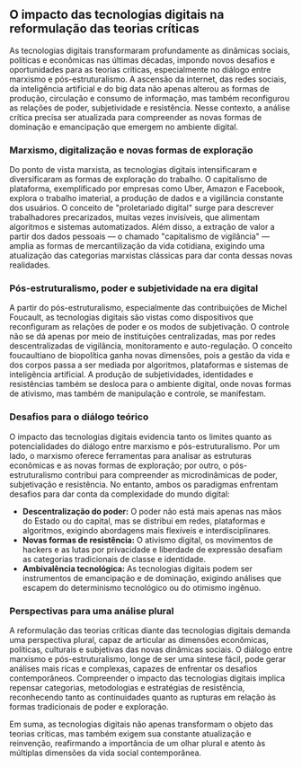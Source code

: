 
## O impacto das tecnologias digitais na reformulação das teorias críticas

As tecnologias digitais transformaram profundamente as dinâmicas sociais, políticas e econômicas nas últimas décadas, impondo novos desafios e oportunidades para as teorias críticas, especialmente no diálogo entre marxismo e pós-estruturalismo. A ascensão da internet, das redes sociais, da inteligência artificial e do big data não apenas alterou as formas de produção, circulação e consumo de informação, mas também reconfigurou as relações de poder, subjetividade e resistência. Nesse contexto, a análise crítica precisa ser atualizada para compreender as novas formas de dominação e emancipação que emergem no ambiente digital.

### Marxismo, digitalização e novas formas de exploração

Do ponto de vista marxista, as tecnologias digitais intensificaram e diversificaram as formas de exploração do trabalho. O capitalismo de plataforma, exemplificado por empresas como Uber, Amazon e Facebook, explora o trabalho imaterial, a produção de dados e a vigilância constante dos usuários. O conceito de "proletariado digital" surge para descrever trabalhadores precarizados, muitas vezes invisíveis, que alimentam algoritmos e sistemas automatizados. Além disso, a extração de valor a partir dos dados pessoais — o chamado "capitalismo de vigilância" — amplia as formas de mercantilização da vida cotidiana, exigindo uma atualização das categorias marxistas clássicas para dar conta dessas novas realidades.

### Pós-estruturalismo, poder e subjetividade na era digital

A partir do pós-estruturalismo, especialmente das contribuições de Michel Foucault, as tecnologias digitais são vistas como dispositivos que reconfiguram as relações de poder e os modos de subjetivação. O controle não se dá apenas por meio de instituições centralizadas, mas por redes descentralizadas de vigilância, monitoramento e auto-regulação. O conceito foucaultiano de biopolítica ganha novas dimensões, pois a gestão da vida e dos corpos passa a ser mediada por algoritmos, plataformas e sistemas de inteligência artificial. A produção de subjetividades, identidades e resistências também se desloca para o ambiente digital, onde novas formas de ativismo, mas também de manipulação e controle, se manifestam.

### Desafios para o diálogo teórico

O impacto das tecnologias digitais evidencia tanto os limites quanto as potencialidades do diálogo entre marxismo e pós-estruturalismo. Por um lado, o marxismo oferece ferramentas para analisar as estruturas econômicas e as novas formas de exploração; por outro, o pós-estruturalismo contribui para compreender as microdinâmicas de poder, subjetivação e resistência. No entanto, ambos os paradigmas enfrentam desafios para dar conta da complexidade do mundo digital:

- **Descentralização do poder:** O poder não está mais apenas nas mãos do Estado ou do capital, mas se distribui em redes, plataformas e algoritmos, exigindo abordagens mais flexíveis e interdisciplinares.
- **Novas formas de resistência:** O ativismo digital, os movimentos de hackers e as lutas por privacidade e liberdade de expressão desafiam as categorias tradicionais de classe e identidade.
- **Ambivalência tecnológica:** As tecnologias digitais podem ser instrumentos de emancipação e de dominação, exigindo análises que escapem do determinismo tecnológico ou do otimismo ingênuo.

### Perspectivas para uma análise plural

A reformulação das teorias críticas diante das tecnologias digitais demanda uma perspectiva plural, capaz de articular as dimensões econômicas, políticas, culturais e subjetivas das novas dinâmicas sociais. O diálogo entre marxismo e pós-estruturalismo, longe de ser uma síntese fácil, pode gerar análises mais ricas e complexas, capazes de enfrentar os desafios contemporâneos. Compreender o impacto das tecnologias digitais implica repensar categorias, metodologias e estratégias de resistência, reconhecendo tanto as continuidades quanto as rupturas em relação às formas tradicionais de poder e exploração.

Em suma, as tecnologias digitais não apenas transformam o objeto das teorias críticas, mas também exigem sua constante atualização e reinvenção, reafirmando a importância de um olhar plural e atento às múltiplas dimensões da vida social contemporânea.
```
